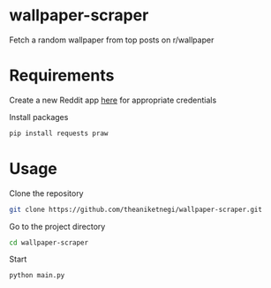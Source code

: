 # wallpaper-scraper
Fetch a random wallpaper from top posts on r/wallpaper 

# Requirements
Create a new Reddit app [here](https://www.reddit.com/prefs/apps) for appropriate credentials

Install packages
```bash
pip install requests praw
```

# Usage
Clone the repository
```bash
git clone https://github.com/theaniketnegi/wallpaper-scraper.git
```

Go to the project directory
```bash
cd wallpaper-scraper
```

Start
```bash
python main.py
```
